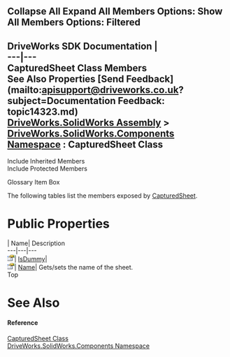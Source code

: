 Collapse All Expand All Members Options: Show All  Members Options: Filtered   
---  
DriveWorks SDK Documentation  |   
---|---  
CapturedSheet Class Members   
See Also Properties [Send Feedback](mailto:apisupport@driveworks.co.uk?subject=Documentation Feedback: topic14323.md)  
[DriveWorks.SolidWorks Assembly](topic13342.md) > [DriveWorks.SolidWorks.Components Namespace](topic13925.md) : CapturedSheet Class  
---  
  
Include Inherited Members    
Include Protected Members  


Glossary Item Box

The following tables list the members exposed by [CapturedSheet](topic14323.md).

# Public Properties

| Name| Description  
---|---|---  
![Public Property](dotnetimages/publicProperty.gif)| [IsDummy](topic14329.md)|   
![Public Property](dotnetimages/publicProperty.gif)| [Name](topic14330.md)| Gets/sets the name of the sheet.   
Top

# See Also

#### Reference

[CapturedSheet Class](topic14323.md)   
[DriveWorks.SolidWorks.Components Namespace](topic13925.md)


